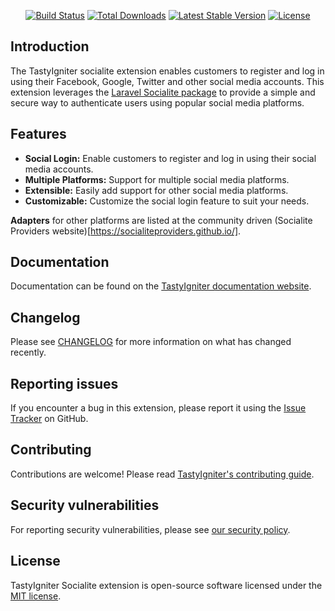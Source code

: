 <p align="center">
    <a href="https://github.com/tastyigniter/ti-ext-socialite/actions"><img src="https://github.com/tastyigniter/ti-ext-socialite/actions/workflows/pipeline.yml/badge.svg" alt="Build Status"></a>
    <a href="https://packagist.org/packages/tastyigniter/ti-ext-socialite"><img src="https://img.shields.io/packagist/dt/tastyigniter/ti-ext-socialite" alt="Total Downloads"></a>
    <a href="https://packagist.org/packages/tastyigniter/ti-ext-socialite"><img src="https://img.shields.io/packagist/v/tastyigniter/ti-ext-socialite" alt="Latest Stable Version"></a>
    <a href="https://packagist.org/packages/tastyigniter/ti-ext-socialite"><img src="https://img.shields.io/packagist/l/tastyigniter/ti-ext-socialite" alt="License"></a>
</p>

## Introduction

The TastyIgniter socialite extension enables customers to register and log in using their Facebook, Google, Twitter and other
social media accounts. This extension leverages the [Laravel Socialite package](https://laravel.com/docs/socialite) to provide a simple and secure way to authenticate users using popular social media platforms.

## Features

- **Social Login:** Enable customers to register and log in using their social media accounts.
- **Multiple Platforms:** Support for multiple social media platforms.
- **Extensible:** Easily add support for other social media platforms.
- **Customizable:** Customize the social login feature to suit your needs.

**Adapters** for other platforms are listed at the community driven (Socialite Providers
website)[https://socialiteproviders.github.io/].

## Documentation

Documentation can be found on the [TastyIgniter documentation website](https://tastyigniter.com/docs/extensions/socialite).

## Changelog

Please see [CHANGELOG](https://github.com/tastyigniter/ti-ext-socialite/blob/master/CHANGELOG.md) for more information on what has changed recently.

## Reporting issues

If you encounter a bug in this extension, please report it using the [Issue Tracker](https://github.com/tastyigniter/ti-ext-socialite/issues) on GitHub.

## Contributing

Contributions are welcome! Please read [TastyIgniter's contributing guide](https://tastyigniter.com/docs/contribution-guide).

## Security vulnerabilities

For reporting security vulnerabilities, please see [our security policy](https://github.com/tastyigniter/ti-ext-socialite/security/policy).

## License

TastyIgniter Socialite extension is open-source software licensed under the [MIT license](https://github.com/tastyigniter/ti-ext-socialite/blob/master/LICENSE.md).
